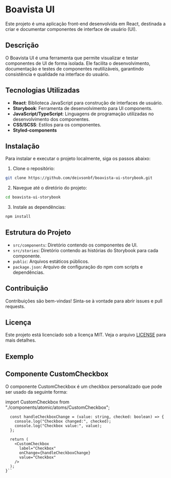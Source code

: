 # Boavista UI

Este projeto é uma aplicação front-end desenvolvida em React, destinada a criar e documentar componentes de interface de usuário (UI).

## Descrição

O Boavista UI é uma ferramenta que permite visualizar e testar componentes de UI de forma isolada. Ele facilita o desenvolvimento, documentação e testes de componentes reutilizáveis, garantindo consistência e qualidade na interface do usuário.

## Tecnologias Utilizadas

- **React**: Biblioteca JavaScript para construção de interfaces de usuário.
- **Storybook**: Ferramenta de desenvolvimento para UI components.
- **JavaScript/TypeScript**: Linguagens de programação utilizadas no desenvolvimento dos componentes.
- **CSS/SCSS**: Estilos para os componentes.
- **Styled-components**

## Instalação

Para instalar e executar o projeto localmente, siga os passos abaixo:

1. Clone o repositório:
  ```bash
  git clone https://github.com/deivsonbf/boavista-ui-storybook.git
  ```
2. Navegue até o diretório do projeto:
  ```bash
  cd boavista-ui-storybook
  ```
3. Instale as dependências:
  ```bash
  npm install
  ```

## Estrutura do Projeto

- `src/components`: Diretório contendo os componentes de UI.
- `src/stories`: Diretório contendo as histórias do Storybook para cada componente.
- `public`: Arquivos estáticos públicos.
- `package.json`: Arquivo de configuração do npm com scripts e dependências.

## Contribuição

Contribuições são bem-vindas! Sinta-se à vontade para abrir issues e pull requests.

## Licença

Este projeto está licenciado sob a licença MIT. Veja o arquivo [LICENSE](LICENSE) para mais detalhes.

## Exemplo
## Componente CustomCheckbox
O componente CustomCheckbox é um checkbox personalizado que pode ser usado da seguinte forma:

import CustomCheckbox from "./components/atomic/atoms/CustomCheckbox";

```function App() {
  const handleCheckboxChange = (value: string, checked: boolean) => {
    console.log("Checkbox changed:", checked);
    console.log("Checkbox value:", value);
  };

  return (
    <CustomCheckbox
      label="Checkbox"
      onChange={handleCheckboxChange}
      value="Checkbox"
    />
  );
}``